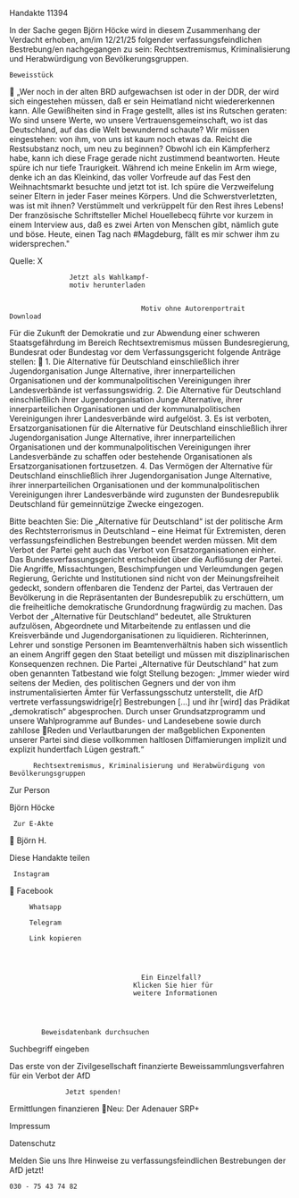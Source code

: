 Handakte 11394

In der Sache gegen Björn Höcke wird in diesem Zusammenhang der Verdacht
erhoben, am/im 12/21/25 folgender verfassungsfeindlichen Bestrebung/en
nachgegangen zu sein: Rechtsextremismus, Kriminalisierung und
Herabwürdigung von Bevölkerungsgruppen.




    Beweisstück
          „Wer noch in der alten BRD aufgewachsen ist oder in der DDR, der wird
          sich eingestehen müssen, daß er sein Heimatland nicht wiedererkennen
          kann. Alle Gewißheiten sind in Frage gestellt, alles ist ins Rutschen
          geraten: Wo sind unsere Werte, wo unsere Vertrauensgemeinschaft, wo
          ist das Deutschland, auf das die Welt bewundernd schaute? Wir müssen
          eingestehen: von ihm, von uns ist kaum noch etwas da. Reicht die
          Restsubstanz noch, um neu zu beginnen? Obwohl ich ein Kämpferherz
          habe, kann ich diese Frage gerade nicht zustimmend beantworten. Heute
          spüre ich nur tiefe Traurigkeit. Während ich meine Enkelin im Arm wiege,
          denke ich an das Kleinkind, das voller Vorfreude auf das Fest den
          Weihnachtsmarkt besuchte und jetzt tot ist. Ich spüre die Verzweifelung
          seiner Eltern in jeder Faser meines Körpers. Und die Schwerstverletzten,
          was ist mit ihnen? Verstümmelt und verkrüppelt für den Rest ihres
          Lebens! Der französische Schriftsteller Michel Houellebecq führte vor
          kurzem in einem Interview aus, daß es zwei Arten von Menschen gibt,
          nämlich gute und böse. Heute, einen Tag nach #Magdeburg, fällt es mir
          schwer ihm zu widersprechen."



Quelle:
X




                   Jetzt als Wahlkampf-
                   motiv herunterladen


                                     Motiv ohne Autorenportrait        Download




Für die Zukunft der Demokratie und zur Abwendung einer schweren
Staatsgefährdung im Bereich Rechtsextremismus müssen Bundesregierung,
Bundesrat oder Bundestag vor dem Verfassungsgericht folgende Anträge stellen:
   1. Die Alternative für Deutschland einschließlich ihrer Jugendorganisation
      Junge Alternative, ihrer innerparteilichen Organisationen und der
      kommunalpolitischen Vereinigungen ihrer Landesverbände ist
      verfassungswidrig.
   2. Die Alternative für Deutschland einschließlich ihrer Jugendorganisation
      Junge Alternative, ihrer innerparteilichen Organisationen und der
      kommunalpolitischen Vereinigungen ihrer Landesverbände wird aufgelöst.
   3. Es ist verboten, Ersatzorganisationen für die Alternative für Deutschland
      einschließlich ihrer Jugendorganisation Junge Alternative, ihrer
      innerparteilichen Organisationen und der kommunalpolitischen
      Vereinigungen ihrer Landesverbände zu schaffen oder bestehende
      Organisationen als Ersatzorganisationen fortzusetzen.
   4. Das Vermögen der Alternative für Deutschland einschließlich ihrer
      Jugendorganisation Junge Alternative, ihrer innerparteilichen Organisationen
      und der kommunalpolitischen Vereinigungen ihrer Landesverbände wird
      zugunsten der Bundesrepublik Deutschland für gemeinnützige Zwecke
      eingezogen.



Bitte beachten Sie: Die „Alternative für Deutschland“ ist der politische Arm des Rechtsterrorismus in
Deutschland – eine Heimat für Extremisten, deren verfassungsfeindlichen Bestrebungen beendet
werden müssen. Mit dem Verbot der Partei geht auch das Verbot von Ersatzorganisationen einher. Das
Bundesverfassungsgericht entscheidet über die Auflösung der Partei. Die Angriffe, Missachtungen,
Beschimpfungen und Verleumdungen gegen Regierung, Gerichte und Institutionen sind nicht von der
Meinungsfreiheit gedeckt, sondern offenbaren die Tendenz der Partei, das Vertrauen der Bevölkerung
in die Repräsentanten der Bundesrepublik zu erschüttern, um die freiheitliche demokratische
Grundordnung fragwürdig zu machen. Das Verbot der „Alternative für Deutschland“ bedeutet, alle
Strukturen aufzulösen, Abgeordnete und Mitarbeitende zu entlassen und die Kreisverbände und
Jugendorganisationen zu liquidieren. Richterinnen, Lehrer und sonstige Personen im
Beamtenverhältnis haben sich wissentlich an einem Angriff gegen den Staat beteiligt und müssen mit
disziplinarischen Konsequenzen rechnen.
Die Partei „Alternative für Deutschland“ hat zum oben genannten Tatbestand wie folgt Stellung
bezogen: „Immer wieder wird seitens der Medien, des politischen Gegners und der von ihm
instrumentalisierten Ämter für Verfassungsschutz unterstellt, die AfD vertrete verfassungswidrige[r]
Bestrebungen […] und ihr [wird] das Prädikat „demokratisch“ abgesprochen. Durch unser
Grundsatzprogramm und unsere Wahlprogramme auf Bundes- und Landesebene sowie durch zahllose
Reden und Verlautbarungen der maßgeblichen Exponenten unserer Partei sind diese vollkommen
haltlosen Diffamierungen implizit und explizit hundertfach Lügen gestraft.“




          Rechtsextremismus, Kriminalisierung und Herabwürdigung von Bevölkerungsgruppen




   Zur Person


   Björn Höcke

     Zur E-Akte
                        Björn H.

Diese Handakte teilen


     Instagram
         Facebook

         Whatsapp

         Telegram

         Link kopieren




                                     Ein Einzelfall?
                                   Klicken Sie hier für
                                   weitere Informationen




            Beweisdatenbank durchsuchen

  Suchbegriff eingeben

  Das erste von der Zivilgesellschaft finanzierte
   Beweissammlungsverfahren für ein Verbot
                     der AfD

                  Jetzt spenden!




Ermittlungen finanzieren
Neu: Der Adenauer SRP+

Impressum

Datenschutz




Melden Sie uns Ihre Hinweise zu verfassungsfeindlichen Bestrebungen der AfD
jetzt!

    030 - 75 43 74 82
